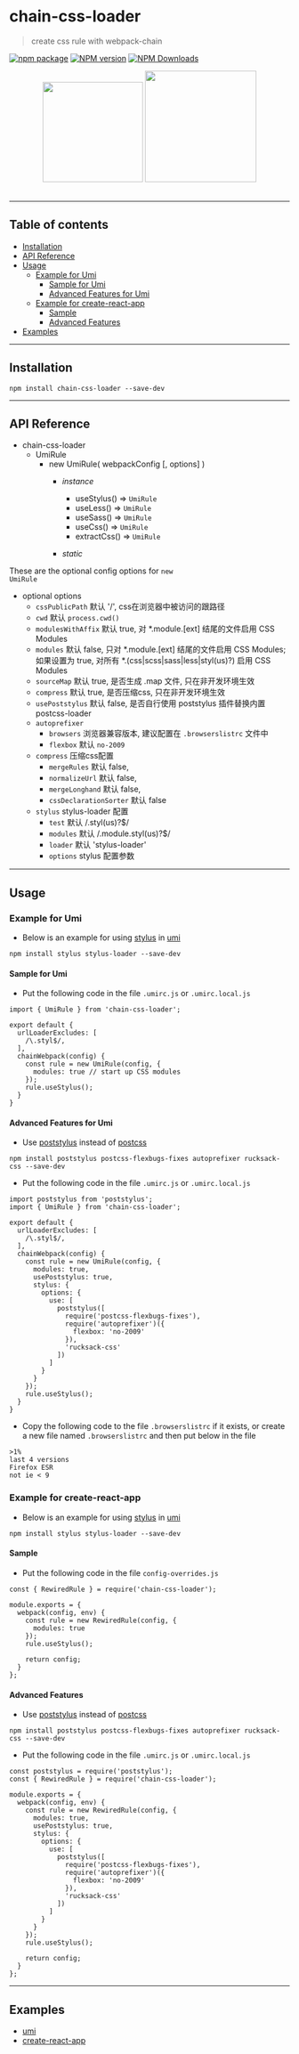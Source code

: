 # chain-css-loader

> create css rule with webpack-chain

[![npm package](https://nodei.co/npm/chain-css-loader.png?downloads=true&downloadRank=true&stars=true)](https://www.npmjs.com/package/chain-css-loader) [![NPM version](https://img.shields.io/npm/v/chain-css-loader.svg?style=flat)](https://npmjs.org/package/chain-css-loader) [![NPM Downloads](https://img.shields.io/npm/dm/chain-css-loader.svg?style=flat)](https://npmjs.org/package/chain-css-loader)

<div align="center">
  <img width="180" height="180" vspace="20"
    src="https://cdn.worldvectorlogo.com/logos/css-3.svg">
  <a href="https://github.com/webpack/webpack">
    <img width="200" height="200"
      src="https://webpack.js.org/assets/icon-square-big.svg">
  </a>
</div>

---

## Table of contents

  - [Installation](#Installation)
  - [API Reference](#API-Reference)
  - [Usage](#Usage)
    - [Example for Umi](#Example-for-Umi)
      - [Sample for Umi](#Sample-for-Umi)
      - [Advanced Features for Umi](#Advanced-Features-for-Umi)
    - [Example for create-react-app](#Example-for-create-react-app)
      - [Sample](#Sample)
      - [Advanced Features](#Advanced-Features)
  - [Examples](#Examples)

---

## Installation

```
npm install chain-css-loader --save-dev
```

---

## API Reference

* chain-css-loader
  * UmiRule
    * new UmiRule( webpackConfig [, options] )
      * _instance_
        * useStylus() ⇒ <code>UmiRule</code>
        * useLess() ⇒ <code>UmiRule</code>
        * useSass() ⇒ <code>UmiRule</code>
        * useCss() ⇒ <code>UmiRule</code>
        * extractCss() ⇒ <code>UmiRule</code>

      * _static_

These are the optional config options for <code>new UmiRule</code>

* optional options
  * `cssPublicPath` 默认 '/', css在浏览器中被访问的跟路径
  * `cwd` 默认 `process.cwd()`
  * `modulesWithAffix` 默认 true, 对 *.module.[ext] 结尾的文件启用 CSS Modules
  * `modules` 默认 false, 只对 *.module.[ext] 结尾的文件启用 CSS Modules; 如果设置为 true, 对所有 *.(css|scss|sass|less|styl(us)?) 启用 CSS Modules
  * `sourceMap` 默认 true, 是否生成 .map 文件, 只在非开发环境生效
  * `compress` 默认 true, 是否压缩css, 只在非开发环境生效
  * `usePoststylus` 默认 false, 是否自行使用 poststylus 插件替换内置 postcss-loader
  * `autoprefixer`
    * `browsers` 浏览器兼容版本, 建议配置在 `.browserslistrc` 文件中
    * `flexbox` 默认 `no-2009`
  * `compress` 压缩css配置
    * `mergeRules` 默认 false,
    * `normalizeUrl` 默认 false,
    * `mergeLonghand` 默认 false,
    * `cssDeclarationSorter` 默认 false
  * `stylus` stylus-loader 配置
    * `test` 默认 /\.styl(us)?$/
    * `modules` 默认 /\.module\.styl(us)?$/
    * `loader` 默认 'stylus-loader'
    * `options` stylus 配置参数

---

## Usage

### Example for Umi

- Below is an example for using [stylus](https://github.com/stylus/stylus) in [umi](https://github.com/umijs/umi)

```
npm install stylus stylus-loader --save-dev
```

#### Sample for Umi

- Put the following code in the file `.umirc.js` or `.umirc.local.js`

```
import { UmiRule } from 'chain-css-loader';

export default {
  urlLoaderExcludes: [
    /\.styl$/,
  ],
  chainWebpack(config) {
    const rule = new UmiRule(config, {
      modules: true // start up CSS modules
    });
    rule.useStylus();
  }
}
```

#### Advanced Features for Umi

- Use [poststylus](https://github.com/seaneking/poststylus) instead of [postcss](https://github.com/postcss/postcss)

```
npm install poststylus postcss-flexbugs-fixes autoprefixer rucksack-css --save-dev
```

- Put the following code in the file `.umirc.js` or `.umirc.local.js`

```
import poststylus from 'poststylus';
import { UmiRule } from 'chain-css-loader';

export default {
  urlLoaderExcludes: [
    /\.styl$/,
  ],
  chainWebpack(config) {
    const rule = new UmiRule(config, {
      modules: true,
      usePoststylus: true,
      stylus: {
        options: {
          use: [
            poststylus([
              require('postcss-flexbugs-fixes'),
              require('autoprefixer')({
                flexbox: 'no-2009'
              }),
              'rucksack-css'
            ])
          ]
        }
      }
    });
    rule.useStylus();
  }
}
```

- Copy the following code to the file `.browserslistrc` if it exists, or create a new file named `.browserslistrc` and then put below in the file

```
>1%
last 4 versions
Firefox ESR
not ie < 9
```

### Example for create-react-app

- Below is an example for using [stylus](https://github.com/stylus/stylus) in [umi](https://github.com/umijs/umi)

```
npm install stylus stylus-loader --save-dev
```

#### Sample

- Put the following code in the file `config-overrides.js`

```
const { RewiredRule } = require('chain-css-loader');

module.exports = {
  webpack(config, env) {
    const rule = new RewiredRule(config, {
      modules: true
    });
    rule.useStylus();

    return config;
  }
};
```

#### Advanced Features

- Use [poststylus](https://github.com/seaneking/poststylus) instead of [postcss](https://github.com/postcss/postcss)

```
npm install poststylus postcss-flexbugs-fixes autoprefixer rucksack-css --save-dev
```

- Put the following code in the file `.umirc.js` or `.umirc.local.js`

```
const poststylus = require('poststylus');
const { RewiredRule } = require('chain-css-loader');

module.exports = {
  webpack(config, env) {
    const rule = new RewiredRule(config, {
      modules: true,
      usePoststylus: true,
      stylus: {
        options: {
          use: [
            poststylus([
              require('postcss-flexbugs-fixes'),
              require('autoprefixer')({
                flexbox: 'no-2009'
              }),
              'rucksack-css'
            ])
          ]
        }
      }
    });
    rule.useStylus();

    return config;
  }
};
```

---

## Examples

  - [umi](examples/umi)
  - [create-react-app](examples/create-react-app)
